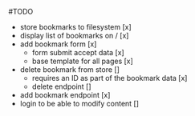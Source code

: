 #TODO
- store bookmarks to filesystem [x]
- display list of bookmarks on / [x]
- add bookmark form [x]
    - form submit accept data [x]
    - base template for all pages [x]
- delete bookmark from store []
    - requires an ID as part of the bookmark data [x]
    - delete endpoint []
- add bookmark endpoint [x]
- login to be able to modify content []
